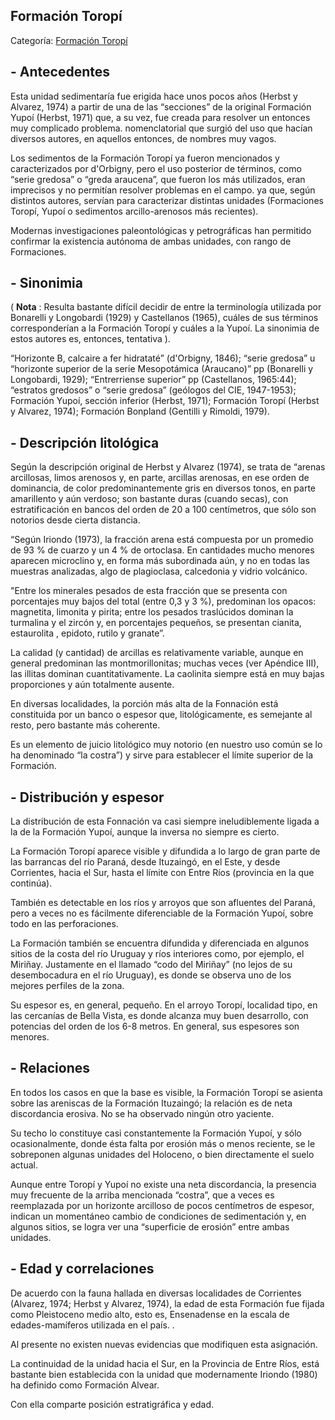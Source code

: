 ## Formación Toropí

Categoría: [Formación Toropí](http://descubrircorrientes.com.ar/2012/index.php/2004-geografia/3-geomorfologia/mapa-litoestratigrafico-de-la-provincia-de-corrientes/suelos-de-corrientes-caracteristicas-y-distribucion/estratigrafia-de-los-suelos-de-corrientes/formacion-toropi)

## **\- Antecedentes**

Esta unidad sedimentaría fue erigida hace unos pocos años (Herbst y Alvarez, 1974) a partir de una de las “secciones” de la original Formación Yupoí (Herbst, 1971) que, a su vez, fue creada para resolver un entonces muy complicado problema. nomenclatorial que surgió del uso que hacían diversos autores, en aquellos entonces, de nombres muy vagos.

Los sedimentos de la Formación Toropí ya fueron mencionados y caracterizados por d'Orbigny, pero el uso posterior de términos, como “serie gredosa” o “greda araucena”, que fueron los más utilizados, eran imprecisos y no permitían resolver problemas en el campo. ya que, según distintos autores, servían para caracterizar distintas unidades (Formaciones Toropí, Yupoí o sedimentos arcillo-arenosos más recientes).

Modernas investigaciones paleontológicas y petrográficas han permitido confirmar la existencia autónoma de ambas unidades, con rango de Formaciones.

## **\- Sinonimia**

( **Nota** : Resulta bastante difícil decidir de entre la terminología utilizada por Bonarelli y Longobardi (1929) y Castellanos (1965), cuáles de sus términos corresponderían a la Formación Toropí y cuáles a la Yupoí. La sinonimia de estos autores es, entonces, tentativa ).

“Horizonte B, calcaire a fer hidrataté” (d'Orbigny, 1846); “serie gredosa” u “horizonte superior de la serie Mesopotámica (Araucano)” pp (Bonarelli y Longobardi, 1929); “Entrerriense superior” pp (Castellanos, 1965:44); “estratos gredosos” o “serie gredosa” (geólogos del CIE, 1947-1953); Formación Yupoí, sección inferior (Herbst, 1971); Formación Toropí (Herbst y Alvarez, 1974); Formación Bonpland (Gentilli y Rimoldi, 1979).

## **\- Descripción litológica**

Según la descripción original de Herbst y Alvarez (1974), se trata de “arenas arcillosas, limos arenosos y, en parte, arcillas arenosas, en ese orden de dominancia, de color predominantemente gris en diversos tonos, en parte amarillento y aún verdoso; son bastante duras (cuando secas), con estratificación en bancos del orden de 20 a 100 centímetros, que sólo son notorios desde cierta distancia.

“Según Iriondo (1973), la fracción arena está compuesta por un promedio de 93 % de cuarzo y un 4 % de ortoclasa. En cantidades mucho menores aparecen microclino y, en forma más subordinada aún, y no en todas las muestras analizadas, algo de plagioclasa, calcedonia y vidrio volcánico.

"Entre los minerales pesados de esta fracción que se presenta con porcentajes muy bajos del total (entre 0,3 y 3 %), predominan los opacos: magnetita, limonita y pirita; entre los pesados traslúcidos dominan la turmalina y el zircón y, en porcentajes pequeños, se presentan cianita, estaurolita , epidoto, rutilo y granate”.

La calidad (y cantidad) de arcillas es relativamente variable, aunque en general predominan las montmorillonitas; muchas veces (ver Apéndice III), las illitas dominan cuantitativamente. La caolinita siempre está en muy bajas proporciones y aún totalmente ausente.

En diversas localidades, la porción más alta de la Fonnación está constituida por un banco o espesor que, litológicamente, es semejante al resto, pero bastante más coherente.

Es un elemento de juicio litológico muy notorio (en nuestro uso común se lo ha denominado “la costra”) y sirve para establecer el límite superior de la Formación.

## **\- Distribución y espesor**

La distribución de esta Fonnación va casi siempre ineludiblemente ligada a la de la Formación Yupoí, aunque la inversa no siempre es cierto.

La Formación Toropí aparece visible y difundida a lo largo de gran parte de las barrancas del río Paraná, desde Ituzaingó, en el Este, y desde Corrientes, hacia el Sur, hasta el límite con Entre Ríos (provincia en la que continúa).

También es detectable en los ríos y arroyos que son afluentes del Paraná, pero a veces no es fácilmente diferenciable de la Formación Yupoí, sobre todo en las perforaciones.

La Formación también se encuentra difundida y diferenciada en algunos sitios de la costa del río Uruguay y ríos interiores como, por ejemplo, el Miriñay. Justamente en el llamado “codo del Miriñay” (no lejos de su desembocadura en el río Uruguay), es donde se observa uno de los mejores perfiles de la zona.

Su espesor es, en general, pequeño. En el arroyo Toropí, localidad tipo, en las cercanías de Bella Vista, es donde alcanza muy buen desarrollo, con potencias del orden de los 6-8 metros. En general, sus espesores son menores.

## **\- Relaciones**

En todos los casos en que la base es visible, la Formación Toropí se asienta sobre las areniscas de la Formación Ituzaingó; la relación es de neta discordancia erosiva. No se ha observado ningún otro yaciente.

Su techo lo constituye casi constantemente la Formación Yupoí, y sólo ocasionalmente, donde ésta falta por erosión más o menos reciente, se le sobreponen algunas unidades del Holoceno, o bien directamente el suelo actual.

Aunque entre Toropí y Yupoí no existe una neta discordancia, la presencia muy frecuente de la arriba mencionada “costra”, que a veces es reemplazada por un horizonte arcilloso de pocos centímetros de espesor, indican un momentáneo cambio de condiciones de sedimentación y, en algunos sitios, se logra ver una “superficie de erosión” entre ambas unidades.

## **\- Edad y correlaciones**

De acuerdo con la fauna hallada en diversas localidades de Corrientes (Alvarez, 1974; Herbst y Alvarez, 1974), la edad de esta Formación fue fijada como Pleistoceno medio alto, esto es, Ensenadense en la escala de edades-mamíferos utilizada en el país. .

Al presente no existen nuevas evidencias que modifiquen esta asignación.

La continuidad de la unidad hacia el Sur, en la Provincia de Entre Ríos, está bastante bien establecida con la unidad que modernamente Iriondo (1980) ha definido como Formación Alvear.

Con ella comparte posición estratigráfica y edad.